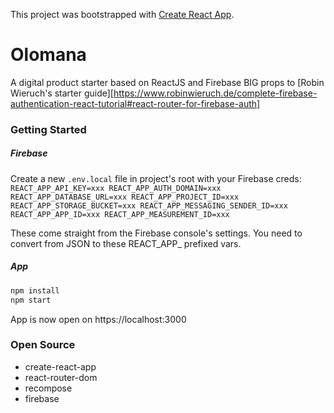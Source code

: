 This project was bootstrapped with [Create React App](https://github.com/facebook/create-react-app).

# Olomana
A digital product starter based on ReactJS and Firebase
BIG props to [Robin Wieruch's starter guide][https://www.robinwieruch.de/complete-firebase-authentication-react-tutorial#react-router-for-firebase-auth]

### Getting Started

##### Firebase

Create a new `.env.local` file in project's root with your Firebase creds:
`
	REACT_APP_API_KEY=xxx
	REACT_APP_AUTH_DOMAIN=xxx
	REACT_APP_DATABASE_URL=xxx
	REACT_APP_PROJECT_ID=xxx
	REACT_APP_STORAGE_BUCKET=xxx
	REACT_APP_MESSAGING_SENDER_ID=xxx
	REACT_APP_APP_ID=xxx
	REACT_APP_MEASUREMENT_ID=xxx
`

These come straight from the Firebase console's settings. You need to convert from JSON to these REACT_APP_ prefixed vars.

##### App

```bash
npm install
npm start
```

App is now open on https://localhost:3000

### Open Source

* create-react-app
* react-router-dom
* recompose
* firebase


